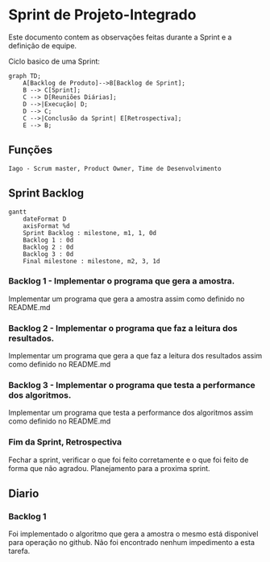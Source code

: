 # Sprint de Projeto-Integrado

Este documento contem as observações feitas durante a Sprint e a definição de equipe.

Ciclo basico de uma Sprint:

```mermaid
graph TD;
    A[Backlog de Produto]-->B[Backlog de Sprint];
    B --> C[Sprint];
    C --> D[Reuniões Diárias];
    D -->|Execução| D;
    D --> C;
    C -->|Conclusão da Sprint| E[Retrospectiva];
    E --> B;
```

## Funções

`Iago - Scrum master, Product Owner, Time de Desenvolvimento`

## Sprint Backlog

```mermaid
gantt
    dateFormat D
    axisFormat %d
    Sprint Backlog : milestone, m1, 1, 0d
    Backlog 1 : 0d
    Backlog 2 : 0d
    Backlog 3 : 0d
    Final milestone : milestone, m2, 3, 1d
```

### Backlog 1 - Implementar o programa que gera a amostra.

Implementar um programa que gera a amostra assim como definido no README.md

### Backlog 2 - Implementar o programa que faz a leitura dos resultados.

Implementar um programa que gera a que faz a leitura dos resultados assim como definido no README.md

### Backlog 3 - Implementar o programa que testa a performance dos algoritmos.

Implementar um programa que testa a performance dos algoritmos assim como definido no README.md

### Fim da Sprint, Retrospectiva

Fechar a sprint, verificar o que foi feito corretamente e o que foi feito de forma que não agradou.
Planejamento para a proxima sprint.

## Diario

### Backlog 1

Foi implementado o algoritmo que gera a amostra o mesmo está disponivel para operação no github.
 Não foi encontrado nenhum impedimento a esta tarefa.

